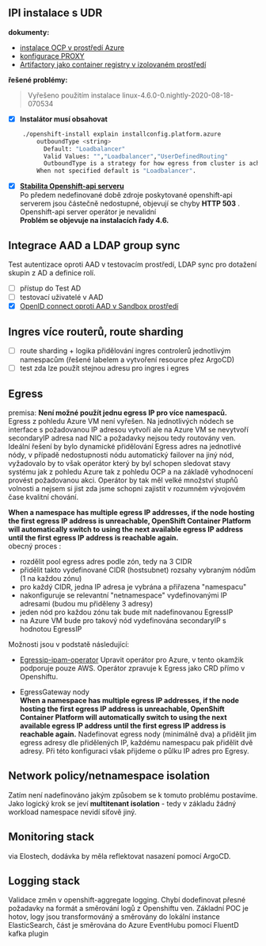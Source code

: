 ## IPI instalace s UDR

**dokumenty:**
+ [instalace OCP v prostředí Azure](/openshift/install/instalaceazure/)
+ [konfigurace PROXY](/openshift/install/nastaveni_proxy/)
+ [Artifactory jako container registry v izolovaném prostředí](/openshift/artifactory_as_proxy_for_containerregistries/)

**řešené problémy:**
> Vyřešeno použitím instalace linux-4.6.0-0.nightly-2020-08-18-070534

+ [x] **Instalátor musí obsahovat**  
```sh
	./openshift-install explain installconfig.platform.azure
	    outboundType <string>
	      Default: "Loadbalancer"
	      Valid Values: "","Loadbalancer","UserDefinedRouting"
	      OutboundType is a strategy for how egress from cluster is achieved. 
        When not specified default is "Loadbalancer".
```

+ [x] [**Stabilita Openshift-api serveru**](/openshift/debug/openshiftapiserver-tls/)  
Po předem nedefinované době zdroje poskytované openshift-api serverem jsou částečně nedostupné, objevují se chyby **HTTP 503** . Openshift-api server operátor je nevalidní  
**Problém se objevuje na instalacích řady 4.6.**

## Integrace AAD a LDAP group sync 
Test autentizace oproti AAD v testovacím prostředí, LDAP sync pro dotažení skupin z AD a definice rolí.
+ [ ] přístup do Test AD
+ [ ] testovací uživatelé v AAD
+ [x] [OpenID connect oproti AAD v Sandbox prostředí](/openshift/openid-provider/)

## Ingres více routerů, route sharding

+ [ ] route sharding + logika přidělování ingres controlerů jednotlivým namespacům (řešené labelem a vytvoření resource přez ArgoCD)
+ [ ] test zda lze použít stejnou adresu pro ingres i egres

## Egress
premisa: **Není možné použít jednu egress IP pro více namespaců.**  
Egress z pohledu Azure VM není vyřešen. Na jednotlivých nódech se interface s požadovanou IP adresou vytvoří ale na Azure VM se nevytvoří secondaryIP adresa nad NIC a požadavky nejsou tedy routovány ven.  
Ideální řešení by bylo dynamické přidělování Egress adres na jednotlivé nódy, v případě nedostupnosti nódu automatický failover na jiný nód, vyžadovalo by to však operátor který by byl schopen sledovat stavy systému jak z pohledu Azure tak z pohledu OCP a na základě vyhodnocení provést požadovanou akci. Operátor by tak měl velké množství stupňů volnosti a nejsem si jist zda jsme schopni zajistit v rozumném vývojovém čase kvalitní chování.  


**When a namespace has multiple egress IP addresses, if the node hosting the first egress IP address is unreachable, OpenShift Container Platform will automatically switch to using the next available egress IP address until the first egress IP address is reachable again.**  
obecný proces :  
+ rozdělit pool egress adres podle zón, tedy na 3 CIDR
+ přidělit takto vydefinované CIDR (hostsubnet) rozsahy vybraným nódům (1 na každou zónu)
+ pro každý CIDR, jedna IP adresa je vybrána a přiřazena "namespacu"
+ nakonfiguruje se relevantní "netnamespace" vydefinovanými IP adresami (budou mu přiděleny 3 adresy)
+ jeden nód pro každou zónu tak bude mít nadefinovanou EgressIP 
+ na Azure VM bude pro takový nód vydefinována secondaryIP s hodnotou EgressIP


Možnosti jsou v podstatě následující:  
+ [Egressip-ipam-operator](https://github.com/redhat-cop/egressip-ipam-operator)
	Upravit operátor pro Azure, v tento okamžik podporuje pouze AWS. Operátor zpravuje k Egress jako CRD přímo v Openshiftu. 

+ EgressGateway nody  
	**When a namespace has multiple egress IP addresses, if the node hosting the first egress IP address is unreachable, OpenShift Container Platform will automatically switch to using the next available egress IP address until the first egress IP address is reachable again.**
  Nadefinovat egress nody (minimálně dva) a přidělit jim egress adresy dle přidělených IP, každému namespacu pak přidělit dvě adresy.  Při této konfiguraci však přijdeme o půlku IP adres pro Egresy.

## Network policy/netnamespace isolation
Zatím není nadefinováno jakým způsobem se k tomuto problému postavíme. Jako logický krok se jeví **multitenant isolation** - tedy v základu žádný workload namespace nevidí síťově jiný.

## Monitoring stack
via Elostech, dodávka by měla reflektovat nasazení pomocí ArgoCD.

## Logging stack
Validace změn v openshift-aggregate logging. Chybí dodefinovat přesné požadavky na formát a směrování logů z Openshiftu ven. 
Základní POC je hotov, logy jsou transformováný a směrovány do lokální instance ElasticSearch, část je směrována do Azure EventHubu pomocí FluentD kafka plugin


